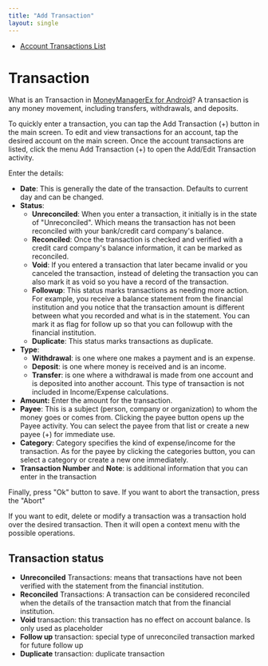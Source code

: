 ```yaml
---
title: "Add Transaction"
layout: single
---
```


- [Account Transactions List](account_transactions_list.md)

# Transaction 
What is an Transaction in <a href="/">MoneyManagerEx for Android</a>? A transaction is any money movement, including transfers, withdrawals, and deposits.

To quickly enter a transaction, you can tap the Add Transaction (+) button in the main screen. 
To edit and view transactions for an account, tap the desired account on the main screen. Once the account transactions are listed, click the menu Add Transaction (+) to open the Add/Edit Transaction activity. 


Enter the details:

- <strong>Date</strong>: This is generally the date of the transaction. Defaults to current day and can be changed.
- <strong>Status</strong>:
  - <strong>Unreconciled</strong>: When you enter a transaction, it initially is in the state of "Unreconciled". Which means the transaction has not been reconciled with your bank/credit card company's balance.
  - <strong>Reconciled</strong>: Once the transaction is checked and verified with a credit card company's balance information, it can be marked as reconciled.
  - <strong>Void</strong>: If you entered a transaction that later became invalid or you canceled the transaction, instead of deleting the transaction you can also mark it as void so you have a record of the transaction.
  - <strong>Followup</strong>: This status marks transactions as needing more action. For example, you receive a balance statement from the financial institution and you notice that the transaction amount is different between what you recorded and what is in the statement. You can mark it as flag for follow up so that you can followup with the financial institution.
  - <strong>Duplicate</strong>: This status marks transactions as duplicate.
- <strong>Type</strong>:
  - <strong>Withdrawal</strong>: is one where one makes a payment and is an expense.</li>
  - <strong>Deposit</strong>: is one where money is received and is an income.</li>
  - <strong>Transfer</strong>: is one where a withdrawal is made from one account and is deposited into another account. This type of transaction is not included in Income/Expense calculations.</li>
- <strong>Amount:</strong> Enter the amount for the transaction.
- <strong>Payee</strong>: This is a subject (person, company or organization) to whom the money goes or comes from. Clicking the payee button opens up the Payee activity. You can select the payee from that list or create a new payee (+) for immediate use.</li>
- <strong>Category</strong>: Category specifies the kind of expense/income for the transaction. As for the payee by clicking the categories button, you can select a category or create a new one immediately.</li>
- <strong>Transaction Number</strong> and <strong>Note</strong>: is additional information that you can enter in the transaction</li>
    
Finally, press "Ok" button to save. If you want to abort the transaction, press the "Abort"

If you want to edit, delete or modify a transaction was a transaction hold over the desired transaction. Then it will open a context menu with the possible operations.

## Transaction status
- **Unreconciled** Transactions: means that transactions have not been verified with the statement from the financial institution.
- **Reconciled** Transactions: A transaction can be considered reconciled when the details of the transaction match that from the financial institution.
- **Void** transaction: this transaction has no effect on account balance. Is only used as placeholder 
- **Follow up** transaction: special type of unreconciled transaction marked for future follow up 
- **Duplicate** transaction:  duplicate transaction 

